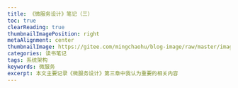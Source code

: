 ```yaml
---
title: 《微服务设计》笔记（三）
toc: true
clearReading: true
thumbnailImagePosition: right
metaAlignment: center
thumbnailImage: https://gitee.com/mingchaohu/blog-image/raw/master/image/s28626997.jpg
categories: 读书笔记
tags: 系统架构
keywords: 微服务
excerpt: 本文主要记录《微服务设计》第三章中我认为重要的相关内容
---
```

